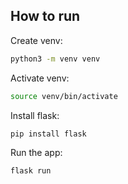 ## How to run

Create venv:

```bash
python3 -m venv venv
```

Activate venv:

```bash
source venv/bin/activate
```

Install flask:

```bash
pip install flask
```

Run the app:

```bash
flask run
```